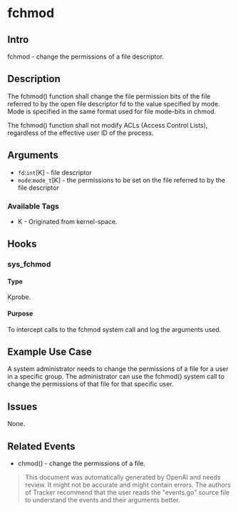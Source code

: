 
# fchmod

## Intro
fchmod - change the permissions of a file descriptor.

## Description
The fchmod() function shall change the file permission bits of the file referred to by the open file descriptor fd to the value specified by mode. Mode is specified in the same format used for file mode-bits in chmod.

The fchmod() function shall not modify ACLs (Access Control Lists), regardless of the effective user ID of the process.

## Arguments
* `fd`:`int`[K] - file descriptor
* `mode`:`mode_t`[K] - the permissions to be set on the file referred to by the file descriptor

### Available Tags
* K - Originated from kernel-space.

## Hooks
### sys_fchmod
#### Type
Kprobe.
#### Purpose
To intercept calls to the fchmod system call and log the arguments used.

## Example Use Case
A system administrator needs to change the permissions of a file for a user in a specific group. The administrator can use the fchmod() system call to change the permissions of that file for that specific user.

## Issues
None.

## Related Events
* chmod() - change the permissions of a file.

> This document was automatically generated by OpenAI and needs review. It might
> not be accurate and might contain errors. The authors of Tracker recommend that
> the user reads the "events.go" source file to understand the events and their
> arguments better.

